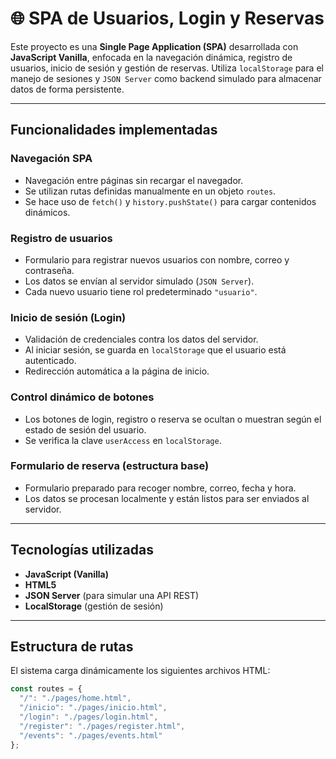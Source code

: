 # 🌐 SPA de Usuarios, Login y Reservas

Este proyecto es una **Single Page Application (SPA)** desarrollada con **JavaScript Vanilla**, enfocada en la navegación dinámica, registro de usuarios, inicio de sesión y gestión de reservas. Utiliza `localStorage` para el manejo de sesiones y `JSON Server` como backend simulado para almacenar datos de forma persistente.

---

##  Funcionalidades implementadas

###  Navegación SPA
- Navegación entre páginas sin recargar el navegador.
- Se utilizan rutas definidas manualmente en un objeto `routes`.
- Se hace uso de `fetch()` y `history.pushState()` para cargar contenidos dinámicos.

###  Registro de usuarios
- Formulario para registrar nuevos usuarios con nombre, correo y contraseña.
- Los datos se envían al servidor simulado (`JSON Server`).
- Cada nuevo usuario tiene rol predeterminado `"usuario"`.

###  Inicio de sesión (Login)
- Validación de credenciales contra los datos del servidor.
- Al iniciar sesión, se guarda en `localStorage` que el usuario está autenticado.
- Redirección automática a la página de inicio.

###  Control dinámico de botones
- Los botones de login, registro o reserva se ocultan o muestran según el estado de sesión del usuario.
- Se verifica la clave `userAccess` en `localStorage`.

###  Formulario de reserva (estructura base)
- Formulario preparado para recoger nombre, correo, fecha y hora.
- Los datos se procesan localmente y están listos para ser enviados al servidor.

---

##  Tecnologías utilizadas

- **JavaScript (Vanilla)**
- **HTML5**
- **JSON Server** (para simular una API REST)
- **LocalStorage** (gestión de sesión)

---

##  Estructura de rutas

El sistema carga dinámicamente los siguientes archivos HTML:

```js
const routes = {
  "/": "./pages/home.html",
  "/inicio": "./pages/inicio.html",
  "/login": "./pages/login.html",
  "/register": "./pages/register.html",
  "/events": "./pages/events.html"
};



